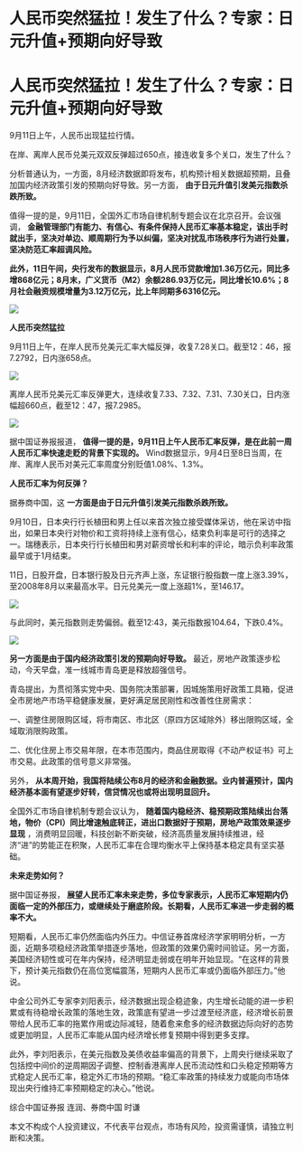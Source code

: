 # 人民币突然猛拉！发生了什么？专家：日元升值+预期向好导致

# 人民币突然猛拉！发生了什么？专家：日元升值+预期向好导致

9月11日上午，人民币出现猛拉行情。

在岸、离岸人民币兑美元双双反弹超过650点，接连收复多个关口，发生了什么？

分析普通认为，一方面，8月经济数据即将发布，机构预计相关数据超预期，且叠加国内经济政策引发的预期向好导致。另一方面，
**由于日元升值引发美元指数杀跌所致。**

值得一提的是，9月11日，全国外汇市场自律机制专题会议在北京召开。会议强调，
**金融管理部门有能力、有信心、有条件保持人民币汇率基本稳定，该出手时就出手，坚决对单边、顺周期行为予以纠偏，坚决对扰乱市场秩序行为进行处置，坚决防范汇率超调风险。**

**此外，11日午间，央行发布的数据显示，8月人民币贷款增加1.36万亿元，同比多增868亿元；8月末，广义货币（M2）余额286.93万亿元，同比增长10.6%；8月社会融资规模增量为3.12万亿元，比上年同期多6316亿元。**

![](https://inews.gtimg.com/om_bt/OnIFWRVxOH1E8cI62s3YNP0UZdZ0pUWkC_ax14O79GNA4AA/1000)

**人民币突然猛拉**

9月11日上午，在岸人民币兑美元汇率大幅反弹，收复7.28关口。截至12：46，报7.2792，日内涨658点。

![](https://inews.gtimg.com/om_bt/Ofs_pqx3z1rpmrOyLDrMxsBsP6OxgGxuwHsg55bBFXDDIAA/1000)

离岸人民币兑美元汇率反弹更大，连续收复7.33、7.32、7.31、7.30关口，日内涨幅超660点，截至12：47，报7.2985。

![](https://inews.gtimg.com/om_bt/O14MnYqbW31Zd9hBrhClQrmRZ28mrZZlRw9t1UoJusoSgAA/1000)

据中国证券报报道， **值得一提的是，9月11日上午人民币汇率反弹，是在此前一周人民币汇率快速走贬的背景下实现的。**
Wind数据显示，9月4日至8日当周，在岸、离岸人民币对美元汇率周度分别贬值1.08%、1.3%。

**人民币汇率为何反弹？**

据券商中国，这 **一方面是由于日元升值引发美元指数杀跌所致。**

9月10日，日本央行行长植田和男上任以来首次独立接受媒体采访，他在采访中指出，如果日本央行对物价和工资将持续上涨有信心，结束负利率是可行的选择之一。瑞穗表示，日本央行行长植田和男对薪资增长和利率的评论，暗示负利率政策最早或于1月结束。

11日，日股开盘，日本银行股及日元齐声上涨，东证银行股指数一度上涨3.39%，至2008年8月以来最高水平。日元兑美元一度上涨超1%，至146.17。

![](https://inews.gtimg.com/om_bt/OsitiieiBKawgSu7_DatE5I2ilRH6USH4eCHMg7w6WRSgAA/1000)

与此同时，美元指数则走势偏弱。截至12:43，美元指数报104.64，下跌0.4%。

![](https://inews.gtimg.com/om_bt/OjouW_XjQAjZly6iU4f6LyZ37fM8dTEQPcB2wl08eOmskAA/1000)

**另一方面是由于国内经济政策引发的预期向好导致。** 最近，房地产政策逐步松动，今天早盘，准一线城市青岛更是释放超强信号。

青岛提出，为贯彻落实党中央、国务院决策部署，因城施策用好政策工具箱，促进全市房地产市场平稳健康发展，更好满足居民刚性和改善性住房需求：

一、调整住房限购区域，将市南区、市北区（原四方区域除外）移出限购区域，全域取消限购政策。

二、优化住房上市交易年限，在本市范围内，商品住房取得《不动产权证书》可上市交易。此政策的信号意义非常强。

另外， **从本周开始，我国将陆续公布8月的经济和金融数据。业内普遍预计，国内经济基本面有望逐步好转，信贷情况也或将出现明显回升。**

全国外汇市场自律机制专题会议认为，
**随着国内稳经济、稳预期政策陆续出台落地，物价（CPI）同比增速触底转正，进出口数据好于预期，房地产政策效果逐步显现**
，消费明显回暖，科技创新不断突破，经济高质量发展持续推进，经济“进”的势能正在积聚，人民币汇率在合理均衡水平上保持基本稳定具有坚实基础。

**未来走势如何？**

据中国证券报，
**展望人民币汇率未来走势，多位专家表示，人民币汇率短期内仍面临一定的外部压力，或继续处于磨底阶段。长期看，人民币汇率进一步走弱的概率不大。**

短期看，人民币汇率仍然面临内外压力。中信证券首席经济学家明明分析，一方面，近期多项稳经济政策举措逐步落地，但政策的效果仍需时间验证。另一方面，美国经济韧性或可在年内保持，经济明显走弱或在明年开始显现。“在这样的背景下，预计美元指数仍在高位宽幅震荡，短期内人民币汇率或仍面临外部压力。”他说。

中金公司外汇专家李刘阳表示，经济数据出现企稳迹象，内生增长动能的进一步积累或有待稳增长政策的落地生效，政策底有望进一步过渡至经济底，经济增长前景带给人民币汇率的拖累作用或边际减轻，随着愈来愈多的经济数据边际向好的态势或更加明显，人民币汇率能从国内经济增长修复预期中得到更多支撑。

此外，李刘阳表示，在美元指数及美债收益率偏高的背景下，上周央行继续采取了包括控中间价的逆周期因子调整、控制香港离岸人民币流动性和口头稳定预期等方式稳定人民币汇率，稳定外汇市场的预期。“稳汇率政策的持续发力或能向市场体现出央行维持汇率预期稳定的决心。”他说。

综合中国证券报 连润、券商中国 时谦

本文不构成个人投资建议，不代表平台观点，市场有风险，投资需谨慎，请独立判断和决策。

